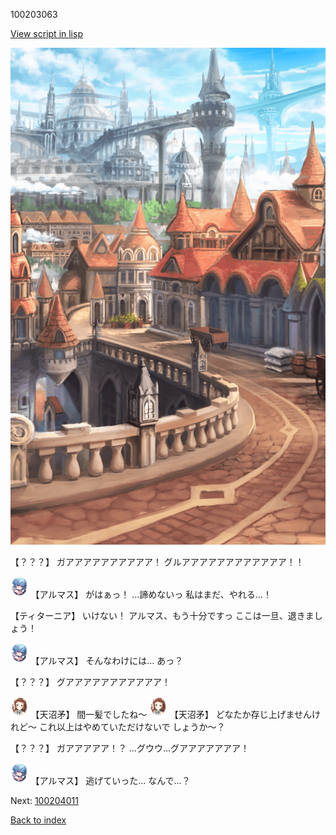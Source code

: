 100203063

[View script in lisp](../scripts/100203063.txt)

![town.png](../images/backgrounds/town.png)

【？？？】
ガアアアアアアアアアア！
グルアアアアアアアアアアアア！！

<img src="../images/units/3103811.png" alt="3103811.png" height="34"/>
【アルマス】
がはぁっ！
…諦めないっ
私はまだ、やれる…！

【ティターニア】
いけない！
アルマス、もう十分ですっ
ここは一旦、退きましょう！

<img src="../images/units/3103811.png" alt="3103811.png" height="34"/>
【アルマス】
そんなわけには…
あっ？

【？？？】
グアアアアアアアアアアア！

<img src="../images/units/3300411.png" alt="3300411.png" height="34"/>
【天沼矛】
間一髪でしたね～

<img src="../images/units/3300411.png" alt="3300411.png" height="34"/>
【天沼矛】
どなたか存じ上げませんけれど～
これ以上はやめていただけないで
しょうか～？

【？？？】
ガアアアアア！？
…グウウ…グアアアアアアア！

<img src="../images/units/3103811.png" alt="3103811.png" height="34"/>
【アルマス】
逃げていった…
なんで…？


Next: [100204011](100204011.md)

[Back to index](index.md)
